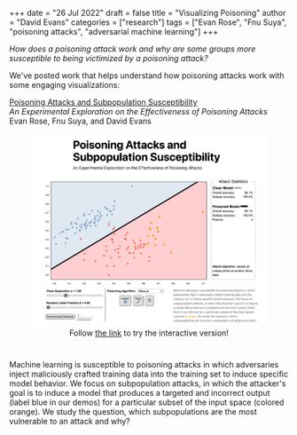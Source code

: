 +++
date = "26 Jul 2022"
draft = false
title = "Visualizing Poisoning"
author = "David Evans"
categories = ["research"]
tags = ["Evan Rose", "Fnu Suya", "poisoning attacks", "adversarial machine learning"]
+++

_How does a poisoning attack work and why are some groups more
susceptible to being victimized by a poisoning attack?_

We've posted work that helps understand how poisoning attacks work
with some engaging visualizations:

[Poisoning Attacks and Subpopulation Susceptibility](/poisoning)  
_An Experimental Exploration on the Effectiveness of Poisoning Attacks_  
Evan Rose, Fnu Suya, and David Evans

<center>
<a href="/poisoning"><img src="/images/visualizingpoisoning.png" width="85%"></a><br>
Follow <a href="/poisoning">the link</a> to try the interactive version!
</center>

#

Machine learning is susceptible to poisoning attacks in which
adversaries inject maliciously crafted training data into the training
set to induce specific model behavior. We focus on subpopulation
attacks, in which the attacker's goal is to induce a model that
produces a targeted and incorrect output (label blue in our demos) for
a particular subset of the input space (colored orange). We study the
question, which subpopulations are the most vulnerable to an attack
and why?


